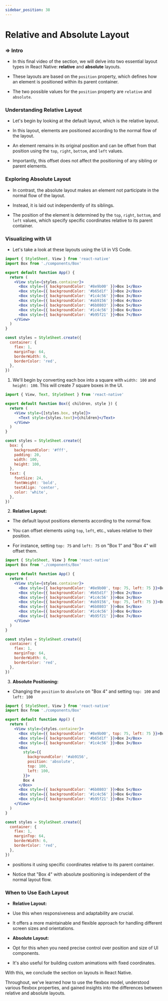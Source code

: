 ```yaml
---
sidebar_position: 38
---
```


# Relative and Absolute Layout

>

### **=>** Intro

- In this final video of the section, we will delve into two essential layout types in React Native: **relative** and **absolute** layouts.

- These layouts are based on the `position` property, which defines how an element is positioned within its parent container.

- The two possible values for the `position` property are `relative` and `absolute`.

### Understanding Relative Layout

- Let's begin by looking at the default layout, which is the relative layout.

- In this layout, elements are positioned according to the normal flow of the layout.

- An element remains in its original position and can be offset from that position using the `top`, `right`, `bottom`, and `left` values.

- Importantly, this offset does not affect the positioning of any sibling or parent elements.

### Exploring Absolute Layout

- In contrast, the absolute layout makes an element not participate in the normal flow of the layout.

- Instead, it is laid out independently of its siblings.

- The position of the element is determined by the `top`, `right`, `bottom`, and `left` values, which specify specific coordinates relative to its parent container.

### Visualizing with UI

- Let's take a look at these layouts using the UI in VS Code.

```jsx
import { StyleSheet, View } from 'react-native'
import Box from './components/Box'

export default function App() {
  return (
    <View style={styles.container}>
      <Box style={{ backgroundColor: '#8e9b00' }}>Box 1</Box>
      <Box style={{ backgroundColor: '#b65d1f' }}>Box 2</Box>
      <Box style={{ backgroundColor: '#1c4c56' }}>Box 3</Box>
      <Box style={{ backgroundColor: '#ab9156' }}>Box 4</Box>
      <Box style={{ backgroundColor: '#6b0803' }}>Box 5</Box>
      <Box style={{ backgroundColor: '#1c4c56' }}>Box 6</Box>
      <Box style={{ backgroundColor: '#b95f21' }}>Box 7</Box>
    </View>
  )
}

const styles = StyleSheet.create({
  container: {
    flex: 1,
    marginTop: 64,
    borderWidth: 6,
    borderColor: 'red',
  },
})
```

1. We'll begin by converting each box into a square with `width: 100` and `height: 100`. This will create 7 square boxes in the UI.

```jsx
import { View, Text, StyleSheet } from 'react-native'

export default function Box({ children, style }) {
  return (
    <View style={[styles.box, style]}>
      <Text style={styles.text}>{children}</Text>
    </View>
  )
}

const styles = StyleSheet.create({
  box: {
    backgroundColor: '#fff',
    padding: 20,
    width: 100,
    height: 100,
  },
  text: {
    fontSize: 24,
    fontWeight: 'bold',
    textAlign: 'center',
    color: 'white',
  },
})
```

2. **Relative Layout:**

- The default layout positions elements according to the normal flow.

- You can offset elements using `top`, `left`, etc., values relative to their position.

- For instance, setting `top: 75` and `left: 75` on "Box 1" and "Box 4" will offset them.

```jsx
import { StyleSheet, View } from 'react-native'
import Box from './components/Box'

export default function App() {
  return (
    <View style={styles.container}>
      <Box style={{ backgroundColor: '#8e9b00', top: 75, left: 75 }}>Box 1</Box>
      <Box style={{ backgroundColor: '#b65d1f' }}>Box 2</Box>
      <Box style={{ backgroundColor: '#1c4c56' }}>Box 3</Box>
      <Box style={{ backgroundColor: '#ab9156', top: 75, left: 75 }}>Box 4</Box>
      <Box style={{ backgroundColor: '#6b0803' }}>Box 5</Box>
      <Box style={{ backgroundColor: '#1c4c56' }}>Box 6</Box>
      <Box style={{ backgroundColor: '#b95f21' }}>Box 7</Box>
    </View>
  )
}

const styles = StyleSheet.create({
  container: {
    flex: 1,
    marginTop: 64,
    borderWidth: 6,
    borderColor: 'red',
  },
})
```

3. **Absolute Positioning:**

- Changing the `position` to `absolute` on "Box 4" and setting `top: 100` and `left: 100`

```jsx
import { StyleSheet, View } from 'react-native'
import Box from './components/Box'

export default function App() {
  return (
    <View style={styles.container}>
      <Box style={{ backgroundColor: '#8e9b00', top: 75, left: 75 }}>Box 1</Box>
      <Box style={{ backgroundColor: '#b65d1f' }}>Box 2</Box>
      <Box style={{ backgroundColor: '#1c4c56' }}>Box 3</Box>
      <Box
        style={{
          backgroundColor: '#ab9156',
          position: 'absolute',
          top: 100,
          left: 100,
        }}>
        Box 4
      </Box>
      <Box style={{ backgroundColor: '#6b0803' }}>Box 5</Box>
      <Box style={{ backgroundColor: '#1c4c56' }}>Box 6</Box>
      <Box style={{ backgroundColor: '#b95f21' }}>Box 7</Box>
    </View>
  )
}

const styles = StyleSheet.create({
  container: {
    flex: 1,
    marginTop: 64,
    borderWidth: 6,
    borderColor: 'red',
  },
})
```

- positions it using specific coordinates relative to its parent container.

- Notice that "Box 4" with absolute positioning is independent of the normal layout flow.

### When to Use Each Layout

- **Relative Layout:**

- Use this when responsiveness and adaptability are crucial.

- It offers a more maintainable and flexible approach for handling different screen sizes and orientations.

- **Absolute Layout:**

- Opt for this when you need precise control over position and size of UI components.

- It's also useful for building custom animations with fixed coordinates.

With this, we conclude the section on layouts in React Native.

Throughout, we've learned how to use the flexbox model, understood various flexbox properties, and gained insights into the differences between relative and absolute layouts.
